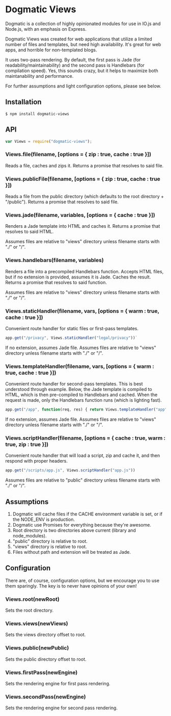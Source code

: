 # Dogmatic Views

Dogmatic is a collection of highly opinionated modules for use in IO.js and Node.js, with an emphasis on Express.

Dogmatic Views was created for web applications that utilize a limited number of files and templates, but need high availability. It's great for web apps, and horrible for non-templated blogs.

It uses two-pass rendering. By default, the first pass is Jade (for readability/maintainability) and the second pass is Handlebars (for compilation speed). Yes, this sounds crazy, but it helps to maximize both maintanability and performance.

For further assumptions and light configuration options, please see below.




## Installation

```base
$ npm install dogmatic-views
```


## API

```js
var Views = require("dogmatic-views");
```


### Views.file(filename, [options = { zip : true, cache : true }])

Reads a file, caches and zips it. Returns a promise that resolves to said file.


### Views.publicFile(filename, [options = { zip : true, cache : true }])

Reads a file from the public directory (which defaults to the root directory + "/public"). Returns a promise that resolves to said file.


### Views.jade(filename, variables, [options = { cache : true }])

Renders a Jade template into HTML and caches it. Returns a promise that resolves to said HTML.

Assumes files are relative to "views" directory unless filename starts with "./" or "/".


### Views.handlebars(filename, variables)

Renders a file into a precompiled Handlebars function. Accepts HTML files, but if no extension is provided, assumes it is Jade. Caches the result. Returns a promise that resolves to said function.

Assumes files are relative to "views" directory unless filename starts with "./" or "/".


### Views.staticHandler(filename, vars, [options = { warm : true, cache : true }])

Convenient route handler for static files or first-pass templates.

```js
app.get("/privacy", Views.staticHandler("legal/privacy"))`
```

If no extension, assumes Jade file. Assumes files are relative to "views" directory unless filename starts with "./" or "/".


### Views.templateHandler(filename, vars, [options = { warm : true, cache : true }])

Convenient route handler for second-pass templates. This is best understood through example. Below,
the Jade template is compiled to HTML, which is then pre-compiled to Handlebars and cached. When
the request is made, only the Handlebars function runs (which is lighting fast).

```js
app.get("/app", function(req, res) { return Views.templateHandler("app", globalVars)(req, res, localVars); })`
```

If no extension, assumes Jade file. Assumes files are relative to "views" directory unless filename starts with "./" or "/".


### Views.scriptHandler(filename, [options = { cache : true, warm : true, zip : true }])

Convenient route handler that will load a script, zip and cache it, and then respond with proper headers.

```js
app.get("/scripts/app.js", Views.scriptHandler("app.js"))
```

Assumes files are relative to "public" directory unless filename starts with "./" or "/".


## Assumptions

1. Dogmatic will cache files if the CACHE environment variable is set, or if the NODE_ENV is production.
2. Dogmatic use Promises for everything because they're awesome.
3. Root directory is two directories above current (library and node_modules).
4. "public" directory is relative to root.
5. "views" directory is relative to root.
6. Files without path and extension will be treated as Jade.


## Configuration

There are, of course, configuration options, but we encourage you to use them sparingly. The key is to never have opinions of your own!


### Views.root(newRoot)

Sets the root directory.


### Views.views(newViews)

Sets the views directory offset to root.


### Views.public(newPublic)

Sets the public directory offset to root.


### Views.firstPass(newEngine)

Sets the rendering engine for first pass rendering.


### Views.secondPass(newEngine)

Sets the rendering engine for second pass rendering.
